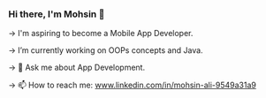 ### Hi there, I'm Mohsin 👋

-> I'm aspiring to become a Mobile App Developer.

-> I’m currently working on OOPs concepts and Java.

-> 💬 Ask me about App Development.

-> 📫 How to reach me: www.linkedin.com/in/mohsin-ali-9549a31a9

<!--
**MohsinAli0899/Mohsinali0899** is a ✨ _special_ ✨ repository because its `README.md` (this file) appears on your GitHub profile.



- 🔭 I’m currently working on ...
- 🌱 I’m currently learning ...
- 👯 I’m looking to collaborate on ...
- 🤔 I’m looking for help with ...
- 💬 Ask me about ...
- 📫 How to reach me: 
- 😄 Pronouns: ...
- ⚡ Fun fact: ...
->
